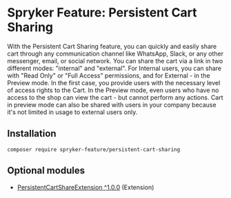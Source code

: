 # Spryker Feature: Persistent Cart Sharing

With the Persistent Cart Sharing feature, you can quickly and easily share cart through any communication channel like WhatsApp, Slack, or any other messenger, email, or social network. You can share the cart via a link in two different modes: "internal" and "external".  For Internal users, you can share with "Read Only" or "Full Access" permissions, and for External - in the Preview mode. In the first case, you provide users with the necessary level of access rights to the Cart. In the Preview mode, even users who have no access to the shop can view the cart - but cannot perform any actions. Cart in preview mode can also be shared with users in your company because it's not limited in usage to external users only.

## Installation

```
composer require spryker-feature/persistent-cart-sharing
```

## Optional modules
- [PersistentCartShareExtension ^1.0.0](https://github.com/spryker/persistent-cart-share-extension) (Extension)
